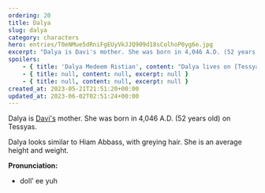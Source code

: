 ```yaml
---
ordering: 20
title: Dalya
slug: dalya
category: characters
hero: entries/T0eNMue5dRniFgEUyVkJJQ909d18sColhoP0yg6e.jpg
excerpt: "Dalya is Davi's mother. She was born in 4,046 A.D. (52 years old) on Tessyas.\nDalya looks similar to..."
spoilers:
    - { title: 'Dalya Medeem Ristian', content: "Dalya lives on [Tessyas](/category/planets-cities/tessyas) with her husband, [Kymball](/category/characters/kymball). It is unclear what her occupation is. She was born in 4,046 A.D. (52 years old) on Tessyas. She is not [Cat's](/category/characters/cat) mother, only [Davi's](/category/characters/davi).\r\n\r\nDalya looks similar to Hiam Abbass, with greying hair. She is an average height and weight.\r\n\r\n**Pronunciation:**\r\n- doll’ ee yuh\r\n- meh deem’\r\n- riss’ tee en", excerpt: 'Dalya lives on Tessyas with her husband, Kymball. It is unclear what her occupation is. She was born...' }
    - { title: null, content: null, excerpt: null }
    - { title: null, content: null, excerpt: null }
created_at: 2023-05-21T21:51:20+00:00
updated_at: 2023-06-02T02:51:24+00:00
---
```

Dalya is [Davi's](/category/characters/davi) mother. She was born in 4,046 A.D. (52 years old) on Tessyas.

Dalya looks similar to Hiam Abbass, with greying hair. She is an average height and weight.

**Pronunciation:**
- doll’ ee yuh